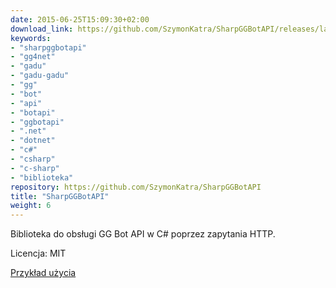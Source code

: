```yaml
---
date: 2015-06-25T15:09:30+02:00
download_link: https://github.com/SzymonKatra/SharpGGBotAPI/releases/latest
keywords:
- "sharpggbotapi"
- "gg4net"
- "gadu"
- "gadu-gadu"
- "gg"
- "bot"
- "api"
- "botapi"
- "ggbotapi"
- ".net"
- "dotnet"
- "c#"
- "csharp"
- "c-sharp"
- "biblioteka"
repository: https://github.com/SzymonKatra/SharpGGBotAPI
title: "SharpGGBotAPI"
weight: 6
---
```


Biblioteka do obsługi GG Bot API w C# poprzez zapytania HTTP.

Licencja: MIT

[Przykład użycia](https://github.com/SzymonKatra/SharpGGBotAPI/blob/master/SharpGGBotApiExample/Program.cs)
